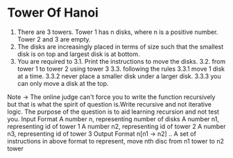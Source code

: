 # Tower Of Hanoi

1. There are 3 towers. Tower 1 has n disks, where n is a positive number. Tower 2 and 3 are empty.
2. The disks are increasingly placed in terms of size such that the smallest disk is on top and largest disk is at bottom.
3. You are required to 
    3.1. Print the instructions to move the disks.
    3.2. from tower 1 to tower 2 using tower 3 
    3.3. following the rules
        3.3.1 move 1 disk at a time.
        3.3.2 never place a smaller disk under a larger disk.
        3.3.3 you can only move a disk at the top.

Note -> The online judge can't force you to write the function recursively but that is what the spirit of question is.Write recursive and not iterative logic. The purpose of the question is to aid learning recursion and not test you.
Input Format
A number n, representing number of disks
A number n1, representing id of tower 1
A number n2, representing id of tower 2
A number n3, representing id of tower 3
Output Format
n[n1 -> n2] 
..
A set of instructions in above format to represent, move nth disc from n1 tower to n2 tower

